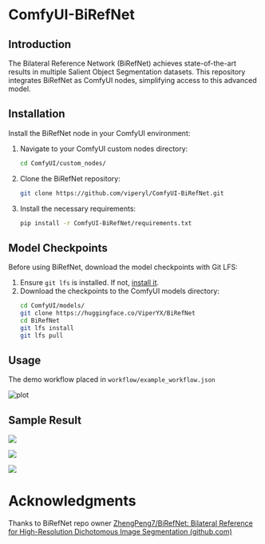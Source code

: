 # ComfyUI-BiRefNet

## Introduction

The Bilateral Reference Network (BiRefNet) achieves state-of-the-art results in multiple Salient Object Segmentation datasets. This repository integrates BiRefNet as ComfyUI nodes, simplifying access to this advanced model.

## Installation

Install the BiRefNet node in your ComfyUI environment:

1. Navigate to your ComfyUI custom nodes directory:
   ```bash
   cd ComfyUI/custom_nodes/
   ```
2. Clone the BiRefNet repository:
   ```bash
   git clone https://github.com/viperyl/ComfyUI-BiRefNet.git
   ```
3. Install the necessary requirements:
   ```bash
   pip install -r ComfyUI-BiRefNet/requirements.txt
   ```

## Model Checkpoints

Before using BiRefNet, download the model checkpoints with Git LFS:

1. Ensure `git lfs` is installed. If not, [install it](https://git-lfs.github.com/).
2. Download the checkpoints to the ComfyUI models directory:
   ```bash
   cd ComfyUI/models/
   git clone https://huggingface.co/ViperYX/BiRefNet
   cd BiRefNet
   git lfs install
   git lfs pull
   ```

## Usage

The demo workflow placed in `workflow/example_workflow.json`

![plot](./assets/Screenshot-2024-03-21-at-19.26.21.png)

## Sample Result

![](./assets/00.jpg)

![](./assets/01.jpg)

![](./assets/02.jpg)

# Acknowledgments

Thanks to BiRefNet repo owner [ZhengPeng7/BiRefNet: Bilateral Reference for High-Resolution Dichotomous Image Segmentation (github.com)](https://github.com/zhengpeng7/birefnet)

